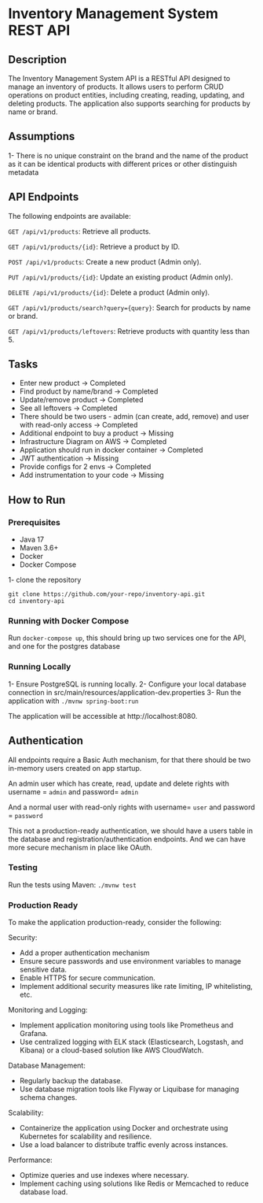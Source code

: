 # Inventory Management System REST API

## Description
The Inventory Management System API is a RESTful API designed 
to manage an inventory of products. It allows users to perform 
CRUD operations on product entities, including creating, reading, 
updating, and deleting products. The application also supports searching 
for products by name or brand.

## Assumptions
1- There is no unique constraint on the brand and the name of the product
as it can be identical products with different prices or other distinguish metadata

## API Endpoints
The following endpoints are available:

`GET /api/v1/products`: Retrieve all products.

`GET /api/v1/products/{id}`: Retrieve a product by ID.

`POST /api/v1/products`: Create a new product (Admin only).

`PUT /api/v1/products/{id}`: Update an existing product (Admin only).

`DELETE /api/v1/products/{id}`: Delete a product (Admin only).

`GET /api/v1/products/search?query={query}`: Search for products by name or brand.

`GET /api/v1/products/leftovers`: Retrieve products with quantity less than 5.

## Tasks

- Enter new product -> Completed
- Find product by name/brand -> Completed
- Update/remove product -> Completed
- See all leftovers -> Completed
- There should be two users - admin (can create, add, remove) and user with read-only access -> Completed
- Additional endpoint to buy a product -> Missing
- Infrastructure Diagram on AWS -> Completed
- Application should run in docker container -> Completed
- JWT authentication -> Missing
- Provide configs for 2 envs -> Completed
- Add instrumentation to your code -> Missing

## How to Run
### Prerequisites
- Java 17
- Maven 3.6+
- Docker
- Docker Compose

1- clone the repository
```
git clone https://github.com/your-repo/inventory-api.git
cd inventory-api
```

### Running with Docker Compose

Run `docker-compose up`, this should bring up two services one for the API,
and one for the postgres database

### Running Locally

1- Ensure PostgreSQL is running locally.
2- Configure your local database connection in src/main/resources/application-dev.properties
3- Run the application with `./mvnw spring-boot:run`

The application will be accessible at http://localhost:8080.

## Authentication

All endpoints require a Basic Auth mechanism, for that there should be two 
in-memory users created on app startup.

An admin user which has create, read, 
update and delete rights with username = `admin` and password= `admin`

And a normal user with read-only rights with username= `user` and password = `password`

This not a production-ready authentication, we should have a users table 
in the database and registration/authentication endpoints. And we can have more
secure mechanism in place like OAuth.


### Testing
Run the tests using Maven: `./mvnw test`


### Production Ready
To make the application production-ready, consider the following:

Security:

- Add a proper authentication mechanism
- Ensure secure passwords and use environment variables to manage sensitive data.
- Enable HTTPS for secure communication.
- Implement additional security measures like rate limiting, IP whitelisting, etc.

Monitoring and Logging:

- Implement application monitoring using tools like Prometheus and Grafana.
- Use centralized logging with ELK stack (Elasticsearch, Logstash, and Kibana) or a cloud-based solution like AWS CloudWatch.

Database Management:

- Regularly backup the database.
- Use database migration tools like Flyway or Liquibase for managing schema changes.

Scalability:

- Containerize the application using Docker and orchestrate using Kubernetes for scalability and resilience.
- Use a load balancer to distribute traffic evenly across instances.

Performance:

- Optimize queries and use indexes where necessary.
- Implement caching using solutions like Redis or Memcached to reduce database load.